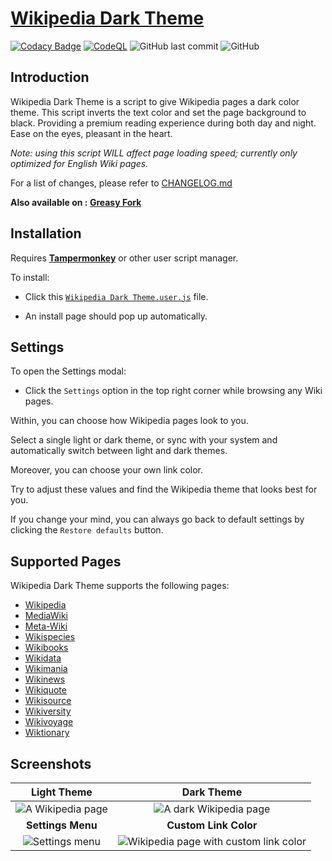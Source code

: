 # [Wikipedia Dark Theme](https://greasyfork.org/en/scripts/382833-wikipedia-dark-theme)

[![Codacy Badge](https://app.codacy.com/project/badge/Grade/960da3a5c8a44ccb9e35fcca45e5a88b)](https://www.codacy.com/gh/li-shangru/WikipediaDarkTheme/dashboard?utm_source=github.com&amp;utm_medium=referral&amp;utm_content=li-shangru/WikipediaDarkTheme&amp;utm_campaign=Badge_Grade)
[![CodeQL](https://github.com/li-shangru/WikipediaDarkTheme/actions/workflows/codeql-analysis.yml/badge.svg)](https://github.com/li-shangru/WikipediaDarkTheme/actions/workflows/codeql-analysis.yml)
![GitHub last commit](https://img.shields.io/github/last-commit/li-shangru/WikipediaDarkTheme)
![GitHub](https://img.shields.io/github/license/li-shangru/WikipediaDarkTheme)

## Introduction

Wikipedia Dark Theme is a script to give Wikipedia pages a dark color theme.
This script inverts the text color and set the page background to black.
Providing a premium reading experience during both day and night.
Ease on the eyes, pleasant in the heart.

_Note: using this script WILL affect page loading speed; currently only optimized for English Wiki pages._

For a list of changes, please refer to [CHANGELOG.md](https://github.com/MaxsLi/WikipediaDarkTheme/blob/master/CHANGELOG.md)

**Also available on : [Greasy Fork](https://greasyfork.org/en/scripts/382833-wikipedia-dark-theme)**

## Installation

Requires **[Tampermonkey](https://www.tampermonkey.net/)** or other user script manager.

To install:

* Click this [`Wikipedia Dark Theme.user.js`](https://github.com/MaxsLi/WikipediaDarkTheme/raw/master/Wikipedia%20Dark%20Theme.user.js) file.

* An install page should pop up automatically.

## Settings

To open the Settings modal:

* Click the `Settings` option in the top right corner while browsing any Wiki pages.

Within, you can choose how Wikipedia pages look to you.

Select a single light or dark theme, or sync with your system and automatically switch between light and dark themes.

Moreover, you can choose your own link color.

Try to adjust these values and find the Wikipedia theme that looks best for you.

If you change your mind, you can always go back to default settings by clicking the `Restore defaults` button.

## Supported Pages

Wikipedia Dark Theme supports the following pages:

* [Wikipedia](https://en.wikipedia.org/wiki/Main_Page)
* [MediaWiki](https://www.mediawiki.org/wiki/MediaWiki)
* [Meta-Wiki](https://meta.wikimedia.org/wiki/Main_Page)
* [Wikispecies](https://species.wikimedia.org/wiki/Main_Page)
* [Wikibooks](https://en.wikibooks.org/wiki/Main_Page)
* [Wikidata](https://www.wikidata.org/wiki/Wikidata:Main_Page)
* [Wikimania](https://wikimania.wikimedia.org/wiki/Wikimania)
* [Wikinews](https://en.wikinews.org/wiki/Main_Page)
* [Wikiquote](https://en.wikiquote.org/wiki/Main_Page)
* [Wikisource](https://en.wikisource.org/wiki/Main_Page)
* [Wikiversity](https://en.wikiversity.org/wiki/Wikiversity:Main_Page)
* [Wikivoyage](https://en.wikivoyage.org/wiki/Main_Page)
* [Wiktionary](https://en.wiktionary.org/wiki/Wiktionary:Main_Page)

## Screenshots

| **Light Theme**                                          | **Dark Theme**                                                                   |
| :------------------------------------------------------: | :-------------------------------------------------------------------------: |
| ![A Wikipedia page](/screenshots/dark_theme_disabled.png)| ![A dark Wikipedia page](/screenshots/dark_theme_enabled.png)               |
| **Settings Menu**                                        | **Custom Link Color**                                                       |
| ![Settings menu](/screenshots/settings_menu.png)         | ![Wikipedia page with custom link color](/screenshots/custom_link_color.png)|
